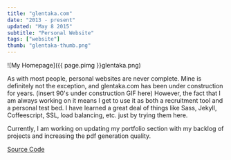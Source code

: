```yaml
---
title: "glentaka.com"
date: "2013 - present"
updated: "May 8 2015"
subtitle: "Personal Website"
tags: ["website"]
thumb: "glentaka-thumb.png"
---
```


![My Homepage]({{ page.pimg }}glentaka.png)

As with most people, personal websites are never complete.
Mine is definitely not the exception, and glentaka.com has been under construction for years. (insert 90's under construction GIF here)
However, the fact that I am always working on it means I get to use it as both a recruitment tool and a personal test bed.
I have learned a great deal of things like Sass, Jekyll, Coffeescript, SSL, load balancing, etc. just by trying them here.

Currently, I am working on updating my portfolio section with my backlog of projects and increasing the pdf generation quality.

[Source Code](https://github.com/glentakahashi/glentaka.com)
